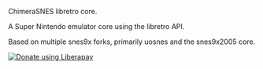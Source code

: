 ChimeraSNES libretro core.

A Super Nintendo emulator core using the libretro API.

Based on multiple snes9x forks, primarily uosnes and the snes9x2005 core.

<a href="https://liberapay.com/jamsilva/donate"><img alt="Donate using Liberapay" src="https://liberapay.com/assets/widgets/donate.svg"></a>
